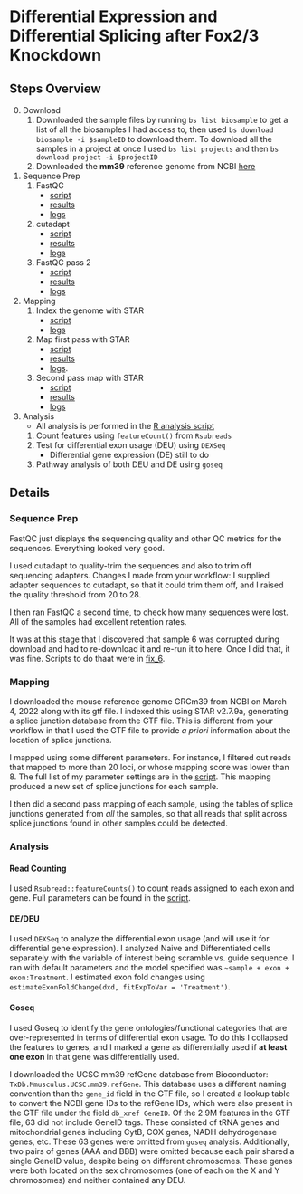Differential Expression and Differential Splicing after Fox2/3 Knockdown
========================================================================

Steps Overview
--------------

0. Download
	1. Downloaded the sample files by running `bs list biosample` to get a list 
	of all the biosamples I had access to, then used `bs download biosample -i
	$sampleID` to download them. To download all the samples in a project at
	once I used `bs list projects` and then `bs download project -i $projectID`
	2. Downloaded the **mm39** reference genome from NCBI
	[here](https://www.ncbi.nlm.nih.gov/genome/52?genome_assembly_id=992563)
1. Sequence Prep
	1. FastQC 
		* [script](./scripts/01_fastqc.sh)
		* [results](./results/01_fastqc)
		* [logs](./logs/01_fastqc.screenlog)
	2. cutadapt
		* [script](./scripts/02_cutadapt.sh)
		* [results](./results/02_cutadapt)
		* [logs](./logs/02_cutadapt.screenlog)
	3. FastQC pass 2 
		* [script](./scripts/03_fastqc.sh)
		* [results](./results/03_fastqc)
		* [logs](./logs/03_fastqc.screenlog)
2. Mapping
	1. Index the genome with STAR 
		* [script](./scripts/index_genome.sh)
		* [logs](./logs/index_genome.screenlog)
	2. Map first pass with STAR 
		* [script](./scripts/04_map.sh)
		* [results](./results/04_map)
		* [logs](./logs/04_map.screenlog).
	3. Second pass map with STAR
		* [script](./scripts/05_map2.sh)
		* [results](./results/05_map2)
		* [logs](./logs/05_map2.screenlog)
3. Analysis
	* All analysis is performed in the [R analysis script](./scripts/06_all_analysis.R)
	1. Count features using `featureCount()` from `Rsubreads`
	2. Test for differential exon usage (DEU) using `DEXSeq`
	    * Differential gene expression (DE) still to do
	3. Pathway analysis of both DEU and DE using `goseq`

Details
-------

### Sequence Prep

FastQC just displays the sequencing quality and other QC metrics for the
sequences. Everything looked very good.

I used cutadapt to quality-trim the sequences and also to trim off sequencing
adapters. Changes I made from your workflow: I supplied adapter sequences to
cutadapt, so that it could trim them off, and I raised the quality threshold
from 20 to 28.

I then ran FastQC a second time, to check how many sequences were lost. All of
the samples had excellent retention rates.

It was at this stage that I discovered that sample 6 was corrupted during
download and had to re-download it and re-run it to here. Once I did that, it
was fine. Scripts to do thaat were in [fix_6](./scripts/fix_6/).

### Mapping

I downloaded the mouse reference genome GRCm39 from NCBI on March 4, 2022 along
with its gtf file. I indexed this using STAR v2.7.9a, generating a splice
junction database from the GTF file. This is different from your workflow in
that I used the GTF file to provide _a priori_ information about the location of
splice junctions.

I mapped using some different parameters. For instance, I filtered out reads
that mapped to more than 20 loci, or whose mapping score was lower than 8. The
full list of my parameter settings are in the [script](./scripts/04_map.sh).
This mapping produced a new set of splice junctions for each sample.

I then did a second pass mapping of each sample, using the tables of splice
junctions generated from _all_ the samples, so that all reads that split across
splice junctions found in other samples could be detected.

### Analysis

#### Read Counting

I used `Rsubread::featureCounts()` to count reads assigned to each exon and
gene. Full parameters can be found in the [script](./script/06_all_analysis.R).

#### DE/DEU

I used `DEXSeq` to analyze the differential exon usage (and will use it for 
differential gene expression). I analyzed Naive and Differentiated cells 
separately with the variable of interest being scramble vs. guide sequence. I 
ran with default parameters and the model specified was 
`~sample + exon + exon:Treatment`. I estimated exon fold changes using `estimateExonFoldChange(dxd, fitExpToVar = 'Treatment')`.

#### Goseq

I used Goseq to identify the gene ontologies/functional categories that are
over-represented in terms of differential exon usage. To do this I collapsed the
features to genes, and I marked a gene as differentially used if **at least one
exon** in that gene was differentially used.

I downloaded the UCSC mm39 refGene database from Bioconductor:
`TxDb.Mmusculus.UCSC.mm39.refGene`. This database uses a different naming
convention than the `gene_id` field in the GTF file, so I created a lookup table
to convert the NCBI gene IDs to the refGene IDs, which were also present in the
GTF file under the field `db_xref GeneID`. Of the 2.9M features in the GTF file,
63 did not include GeneID tags. These consisted of tRNA genes and mitochondrial
genes including CytB, COX genes, NADH dehydrogenase genes, etc. These 63 genes
were omitted from `goseq` analysis. Additionally, two pairs of genes (AAA and
BBB) were omitted because each pair shared a single GeneID value, despite being
on different chromosomes. These genes were both located on the sex chromosomes
(one of each on the X and Y chromosomes) and neither contained any DEU.
